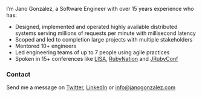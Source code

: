I’m Jano González, a Software Engineer with over 15 years experience who has:

- Designed, implemented and operated highly available distributed systems
  serving millions of requests per minute with millisecond latency
- Scoped and led to completion large projects with multiple stakeholders
- Mentored 10+ engineers
- Led engineering teams of up to 7 people using agile practices
- Spoken in 15+ conferences like
  [LISA](https://www.usenix.org/conference/lisa19/presentation/gonzalez),
  [RubyNation](http://rubynation2014.herokuapp.com/schedule/index?schedule=yes#jano_gonzález)
  and
  [JRubyConf](http://2013.jrubyconf.eu/speakers/janogonzalez.html)

### Contact

Send me a message on [Twitter](https://twitter.com/janogonzalez),
[LinkedIn](https://www.linkedin.com/in/janogonzalez) or info@janogonzalez.com
